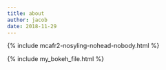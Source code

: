 ```yaml
---
title: about
author: jacob
date: 2018-11-29
---
```


{% include mcafr2-nosyling-nohead-nobody.html %}

{% include my_bokeh_file.html %}
